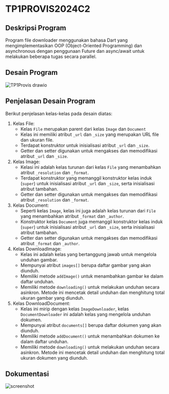 # TP1PROVIS2024C2

## Deskripsi Program
Program file downloader menggunakan bahasa Dart yang mengimplementasikan OOP (Object-Oriented Programming) dan asynchronous dengan penggunaan Future dan async/await untuk melakukan beberapa tugas secara parallel.

## Desain Program
![TP1Provis drawio](https://github.com/Osaraku/TP1PROVIS2024C2/assets/117560099/c0d80f6f-1520-4546-a7c9-c0cfdb21e470)

## Penjelasan Desain Program
Berikut penjelasan kelas-kelas pada desain diatas:
1. Kelas File:
   - Kelas `File` merupakan parent dari kelas `Image` dan `Document`
   - Kelas ini memiliki atribut `_url` dan `_size` yang merupakan URL file dan ukuran file.
   - Terdapat konstruktor untuk inisialisasi atribut `_url` dan `_size`.
   - Getter dan setter digunakan untuk mengakses dan memodifikasi atribut `_url` dan `_size`.
2. Kelas Image:
   - Kelasi ini adalah kelas turunan dari kelas `File` yang menambahkan atribut `_resolution` dan `_format`.
   - Terdapat konstruktor yang memanggil konstruktor kelas induk (`super`) untuk inisialisasi atribut `_url` dan `_size`, serta inisialisasi atribut tambahan.
   - Getter dan setter digunakan untuk mengakses dan memodifikasi atribut `_resolution` dan `_format`.
3. Kelas Document:
   - Seperti kelas `Image`, kelas ini juga adalah kelas turunan dari `File` yang menambahkan atribut `_format` dan `_author`.
   - Konstruktor kelas `Document` juga memanggil konstruktor kelas induk (`super`) untuk inisialisasi atribut `_url` dan `_size`, serta inisialisasi atribut tambahan.
   - Getter dan setter digunakan untuk mengakses dan memodifikasi atribut `_format` dan `_author`.
4. Kelas DownloadImage:
   - Kelas ini adalah kelas yang bertanggung jawab untuk mengelola unduhan gambar.
   - Mempunyai atribut `images[]` berupa daftar gambar yang akan diunduh.
   - Memiliki metode `addImage()` untuk menambahkan gambar ke dalam daftar unduhan.
   - Memiliki metode `downloading()` untuk melakukan unduhan secara asinkron. Metode ini mencetak detail unduhan dan menghitung total ukuran gambar yang diunduh.
5. Kelas DownloadDocument:
   - Kelas ini mirip dengan kelas `ImageDownloader`, kelas `DocumentDownloader` ini adalah kelas yang mengelola unduhan dokumen.
   - Mempunyai atribut `documents[]` berupa daftar dokumen yang akan diunduh.
   - Memiliki metode `addDocument()` untuk menambahkan dokumen ke dalam daftar unduhan.
   - Memiliki metode `downloading()` untuk melakukan unduhan secara asinkron. Metode ini mencetak detail unduhan dan menghitung total ukuran dokumen yang diunduh.

## Dokumentasi
![screenshot](https://github.com/Osaraku/TP1PROVIS2024C2/assets/117560099/806755cb-9d2a-4dc5-898c-4cf9d38c3a20)
